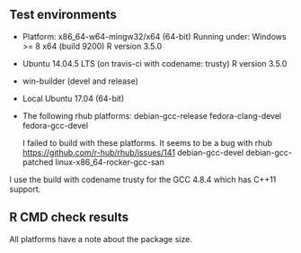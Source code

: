 ## Test environments
* Platform: x86_64-w64-mingw32/x64 (64-bit)
  Running under: Windows >= 8 x64 (build 9200)
  R version 3.5.0
* Ubuntu 14.04.5 LTS (on travis-ci with codename: trusty)
  R version 3.5.0
* win-builder (devel and release)
* Local Ubuntu 17.04 (64-bit)
* The following rhub platforms:
  debian-gcc-release
  fedora-clang-devel
  fedora-gcc-devel
  
  I failed to build with these platforms. It seems to be a bug with rhub https://github.com/r-hub/rhub/issues/141
  debian-gcc-devel
  debian-gcc-patched
  linux-x86_64-rocker-gcc-san
  
I use the build with codename trusty for the GCC 4.8.4 which has C++11 support.

## R CMD check results
All platforms have a note about the package size.
